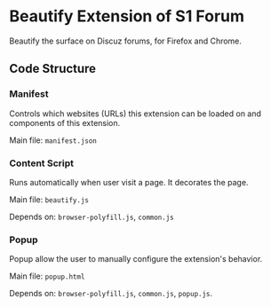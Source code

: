 # Beautify Extension of S1 Forum
Beautify the surface on Discuz forums, for Firefox and Chrome.


## Code Structure

### Manifest
Controls which websites (URLs) this extension can be loaded on and components of this extension.

Main file: `manifest.json`

### Content Script

Runs automatically when user visit a page. It decorates the page.

Main file: `beautify.js`

Depends on: `browser-polyfill.js`, `common.js`

### Popup
Popup allow the user to manually configure the extension's behavior.

Main file: `popup.html` 

Depends on: `browser-polyfill.js`, `common.js`, `popup.js`.
